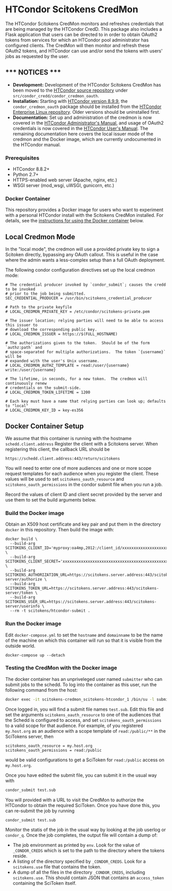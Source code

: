 # HTCondor Scitokens CredMon

The HTCondor Scitokens CredMon monitors and refreshes credentials
that are being managed by the HTCondor CredD. This package also
includes a Flask application that users can be directed to in order to
obtain OAuth2 tokens from services for which an HTCondor pool
administrator has configured clients. The CredMon will then monitor
and refresh these OAuth2 tokens, and HTCondor can use and/or send the
tokens with users' jobs as requested by the user.

## *** NOTICES ***
* **Development:** Development of the HTCondor Scitokens CredMon has
been moved to the [HTCondor source repository](https://github.com/htcondor/htcondor)
under `src/condor_credd/condor_credmon_oauth`.
* **Installation:** Starting with [HTCondor version 8.9.9](https://htcondor.readthedocs.io/en/latest/version-history/development-release-series-89.html#version-8-9-9),
the `condor_credmon_oauth` package should be installed from the
[HTCondor Enterprise Linux repository](https://research.cs.wisc.edu/htcondor/instructions/).
Older versions should be uninstalled first.
* **Documentation:** Set up and administration of the credmon is now
covered in the [HTCondor Administrator's Manual](https://htcondor.readthedocs.io/en/latest/admin-manual/setting-up-special-environments.html#enabling-the-fetching-and-use-of-oauth2-credentials),
and usage of OAuth2 credentials is now covered in the [HTCondor User's Manual](https://htcondor.readthedocs.io/en/latest/users-manual/submitting-a-job.html#jobs-that-require-credentials).
The remaining documentation here covers the local issuer mode of the
credmon and the Docker image, which are currently undocumented in the
HTCondor manual.

### Prerequisites

* HTCondor 8.8.2+
* Python 2.7+
* HTTPS-enabled web server (Apache, nginx, etc.)
* WSGI server (mod_wsgi, uWSGI, gunicorn, etc.)

### Docker Container

This repository provides a Docker image for users who want to experiment
with a personal HTCondor install with the Scitokens CredMon installed.
For details, see the [instructions for using the Docker
container](#docker-container-setup) below.

## Local Credmon Mode

In the "local mode", the credmon will use a provided private key to sign a Scitoken
directly, bypassing any OAuth callout.  This is useful in the case where the admin
wants a less-complex setup than a full OAuth deployment.

The following condor configuration directives set up the local credmon mode:
```
# The credential producer invoked by `condor_submit`; causes the credd to be invoked
# prior to the job being submitted.
SEC_CREDENTIAL_PRODUCER = /usr/bin/scitokens_credential_producer

# Path to the private keyfile
# LOCAL_CREDMON_PRIVATE_KEY = /etc/condor/scitokens-private.pem

# The issuer location; relying parties will need to be able to access this issuer to
# download the corresponding public key.
# LOCAL_CREDMON_ISSUER = https://$(FULL_HOSTNAME)

# The authorizations given to the token.  Should be of the form `authz:path` and
# space-separated for multiple authorizations.  The token `{username}` will be
# expanded with the user's Unix username.
# LOCAL_CREDMON_AUTHZ_TEMPLATE = read:/user/{username} write:/user/{username}

# The lifetime, in seconds, for a new token.  The credmon will continuously renew
# credentials on the submit-side.
# LOCAL_CREDMON_TOKEN_LIFETIME = 1200

# Each key must have a name that relying parties can look up; defaults to "local"
# LOCAL_CREDMON_KEY_ID = key-es356
```

## Docker Container Setup

We assume that this container is running with the hostname `schedd.client.address`
Register the client with a Scitokens server. When registering this client, the callback URL should be
```
https://schedd.client.address:443/return/scitokens
```
You will need to enter one of more audiences and one or more scope request templates for each audience when you register the client. These values will be used to set `scitokens_oauth_resource` and `scitokens_oauth_permissions` in the condor submit file when you run a job.

Record the values of client ID and client secret provided by the server and use them to set the build arguments below.

### Build the Docker image

Obtain an X509 host certificate and key pair and put them in the directory
`docker` in this repository. Then build the image with:
```
docker build \
  --build-arg SCITOKENS_CLIENT_ID='myproxy:oa4mp,2012:/client_id/xxxxxxxxxxxxxxxxxxxxxxxxxxxxxxx' \
  --build-arg SCITOKENS_CLIENT_SECRET='xxxxxxxxxxxxxxxxxxxxxxxxxxxxxxxxxxxxxxxxxxxxxxxxxxxxxx' \
  --build-arg SCITOKENS_AUTHORIZATION_URL=https://scitokens.server.address:443/scitokens-server/authorize \
  --build-arg SCITOKENS_TOKEN_URL=https://scitokens.server.address:443/scitokens-server/token \
  --build-arg SCITOKENS_USER_URL=https://scitokens.server.address:443/scitokens-server/userinfo \
  --rm -t scitokens/htcondor-submit .
```

### Run the Docker image

Edit `docker-compose.yml` to set the `hostname` and `domainname` to be the name of the machine on which this container will run so that it is visible from the outside world.

```
docker-compose up --detach
```

### Testing the CredMon with the Docker image

The docker container has an unpriveleged user named `submitter` who can submit jobs to the schedd. To log into the container as this user, run the following command from the host:
```sh
docker exec -it scitokens-credmon_scitokens-htcondor_1 /bin/su -l submitter
```
Once logged in, you will find a submit file names `test.sub`. Edit this file and set the arguments `scitokens_oauth_resource` to one of the audiences that the Schedd is configured to access, and set `scitokens_oauth_permissions` to a valid scope for that audience. For example, of you registered `my.host.org` as an audience with a scope template of `read:/public/**` in the SciTokens server, then
```
scitokens_oauth_resource = my.host.org
scitokens_oauth_permissions = read:/public
```
would be valid configurations to get a SciToken for `read:/public` access on `my.host.org`.

Once you have edited the submit file, you can submit it in the usual way with
```sh
condor_submit test.sub
```
You will provided with a URL to visit the CredMon to authorize the HTCondor to obtain the required SciToken. Once you have done this, you can re-submit the job by running
```sh
condor_submit test.sub
```
Monitor the statis of the job in the usual way by looking at the job userlog or `condor_q`. Once the job completes, the output file will contain a dump of:
 * The job environment as printed by `env`. Look for the value of `_CONDOR_CREDS` which is set to the path to the directory where the tokens reside.
 * A listing of the directory specified by `_CONDOR_CREDS`. Look for a `scitokens.use` file that contains the token.
 * A dump of all the files in the directory `_CONDOR_CREDS`, including `scitokens.use`. This should contain JSON that contains an `access_token` containing the SciToken itself.
